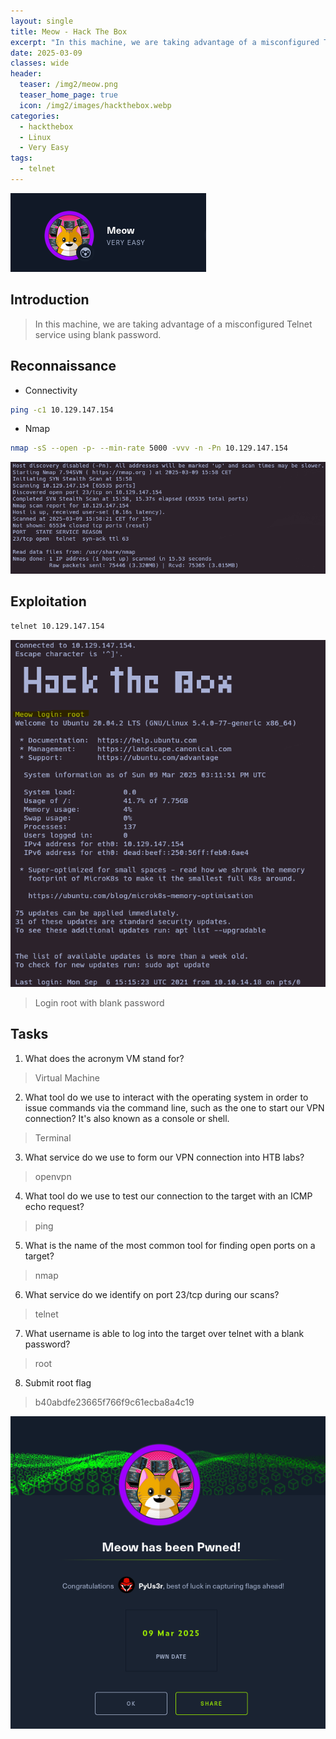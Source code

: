 ```yaml
---
layout: single
title: Meow - Hack The Box
excerpt: "In this machine, we are taking advantage of a misconfigured Telnet service using blank password."
date: 2025-03-09
classes: wide
header:
  teaser: /img2/meow.png
  teaser_home_page: true
  icon: /img2/images/hackthebox.webp
categories:
  - hackthebox
  - Linux
  - Very Easy
tags:
  - telnet
---
```


![](/img2/Pasted%20image%2020250309155106.png)

## Introduction

> In this machine, we are taking advantage of a misconfigured Telnet service using blank password.

## Reconnaissance

- Connectivity

```bash
ping -c1 10.129.147.154
```

- Nmap

```bash
nmap -sS --open -p- --min-rate 5000 -vvv -n -Pn 10.129.147.154
```

![](/img2/Pasted%20image%2020250309155856.png)

## Exploitation

```bash
telnet 10.129.147.154
```

![](/img2/Pasted%20image%2020250309161642.png)

> Login root with blank password

## Tasks

1. What does the acronym VM stand for?
> Virtual Machine

2. What tool do we use to interact with the operating system in order to issue commands via the command line, such as the one to start our VPN connection? It's also known as a console or shell.
> Terminal

3. What service do we use to form our VPN connection into HTB labs?
> openvpn

4. What tool do we use to test our connection to the target with an ICMP echo request?
> ping

5. What is the name of the most common tool for finding open ports on a target?
> nmap

6. What service do we identify on port 23/tcp during our scans?
> telnet

7. What username is able to log into the target over telnet with a blank password?
> root

8. Submit root flag
> b40abdfe23665f766f9c61ecba8a4c19

![](/img2/Pasted%20image%2020250309162122.png)
